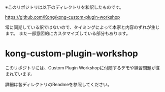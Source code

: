 ※このリポジトリは以下のディレクトリを和訳したものです。

https://github.com/Kong/kong-custom-plugin-workshop

常に同期している訳ではないので、タイミングによって本家と内容のずれが生じます。
また一部意図的にカスタマイズしている部分もあります。

# kong-custom-plugin-workshop

このリポジトリには、Custom Plugin Workshopに付随するデモや練習問題が含まれています。

詳細は各ディレクトリのReadmeを参照してください。